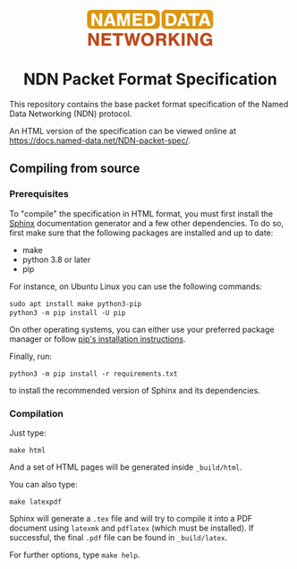 <div align="center">

[<img alt height="65" src="_static/ndn-logo.svg"/>](https://named-data.net/)

# NDN Packet Format Specification

</div>

This repository contains the base packet format specification of the Named Data
Networking (NDN) protocol.

An HTML version of the specification can be viewed online at
<https://docs.named-data.net/NDN-packet-spec/>.

## Compiling from source

### Prerequisites

To "compile" the specification in HTML format, you must first install the
[Sphinx](https://www.sphinx-doc.org/en/master/) documentation generator and a
few other dependencies. To do so, first make sure that the following packages
are installed and up to date:

* make
* python 3.8 or later
* pip

For instance, on Ubuntu Linux you can use the following commands:

    sudo apt install make python3-pip
    python3 -m pip install -U pip

On other operating systems, you can either use your preferred package manager or
follow [pip's installation instructions](https://pip.pypa.io/en/stable/installation/).

Finally, run:

    python3 -m pip install -r requirements.txt

to install the recommended version of Sphinx and its dependencies.

### Compilation

Just type:

    make html

And a set of HTML pages will be generated inside `_build/html`.

You can also type:

    make latexpdf

Sphinx will generate a `.tex` file and will try to compile it into a PDF document
using `latexmk` and `pdflatex` (which must be installed). If successful, the final
`.pdf` file can be found in `_build/latex`.

For further options, type `make help`.
